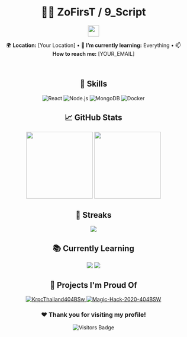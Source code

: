 <div align="center">

<h1>👨‍💻 ZoFirsT / 9_Script</h1>
<img src="https://raw.githubusercontent.com/ZoFirsT/ZoFirsT/main/assets/wave.gif" width="30px">

🌍 **Location:** [Your Location] • 🌱 **I’m currently learning:** Everything • 📫 **How to reach me:** [YOUR_EMAIL]

<br />

## 🚀 **Skills**
<img src="https://img.shields.io/badge/-ReactJs-61DAFB?logo=react&logoColor=white&style=for-the-badge" alt="React">
<img src="https://img.shields.io/badge/-Node.js-43853D?logo=node.js&logoColor=white&style=for-the-badge" alt="Node.js">
<img src="https://img.shields.io/badge/-MongoDB-4EA94B?logo=mongodb&logoColor=white&style=for-the-badge" alt="MongoDB">
<img src="https://img.shields.io/badge/-Docker-46a2f1?logo=docker&logoColor=white&style=for-the-badge" alt="Docker">

<br />

## 📈 **GitHub Stats**
<img height="180em" src="https://github-readme-stats.vercel.app/api?username=ZoFirsT&show_icons=true&theme=radical&hide_rank=false&hide_border=true&count_private=true&include_all_commits=true">
<img height="180em" src="https://github-readme-stats.vercel.app/api/top-langs/?username=ZoFirsT&theme=radical&layout=compact&hide_border=true">

<br />

## 🎯 **Streaks**
<img src="https://github-readme-streak-stats.herokuapp.com/?user=ZoFirsT&theme=radical&hide_border=true">

<br />

## 📚 **Currently Learning**
<img src="https://img.shields.io/badge/-GraphQL-E10098?logo=graphql&logoColor=white">
<img src="https://img.shields.io/badge/-TypeScript-007ACC?logo=typescript&logoColor=white">

<br />

## 🌱 **Projects I'm Proud Of**
<a href="https://github.com/ZoFirsT/your-best-repo1">
    <img src="https://github-readme-stats.vercel.app/api/pin/?username=ZoFirsT&repo=KrpcThailand404BSw&theme=radical" alt="KrpcThailand404BSw">
</a>
<a href="https://github.com/ZoFirsT/your-best-repo2">
    <img src="https://github-readme-stats.vercel.app/api/pin/?username=ZoFirsT&repo=Magic-Hack-2020-404BSW-&theme=radical" alt="Magic-Hack-2020-404BSW">
</a>

<br />

<h3>❤️ Thank you for visiting my profile!</h3>
<img src="https://visitor-badge.laobi.icu/badge?page_id=ZoFirsT.ZoFirsT" alt="Visitors Badge">

</div>
